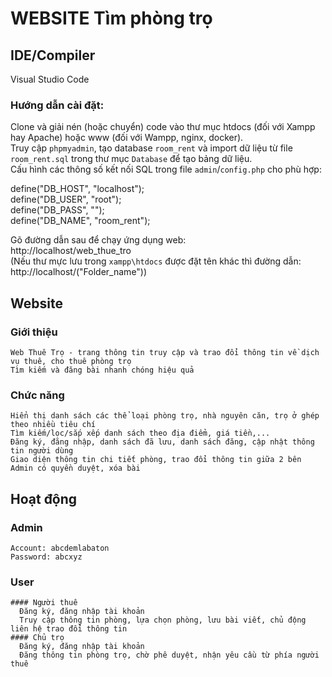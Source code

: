 # WEBSITE Tìm phòng trọ
## IDE/Compiler 
 Visual Studio Code

### Hướng dẫn cài đặt:

Clone và giải nén (hoặc chuyển) code vào thư mục htdocs (đối với Xampp hay Apache) hoặc www (đối với Wampp, nginx, docker).  
Truy cập `phpmyadmin`, tạo database `room_rent` và import dữ liệu từ file `room_rent.sql` trong thư mục `Database` để tạo bảng dữ liệu.  
Cấu hình các thông số kết nối SQL trong file `admin`/`config.php` cho phù hợp:  

define("DB_HOST", "localhost");  
define("DB_USER", "root");  
define("DB_PASS", "");  
define("DB_NAME", "room_rent");   
  
Gõ đường dẫn sau để chạy ứng dụng web:  
http://localhost/web_thue_tro  
(Nếu thư mực lưu trong `xampp\htdocs` được đặt tên khác thì đường dẫn: http://localhost/("Folder_name"))

## Website
  ### Giới thiệu
    Web Thuê Trọ - trang thông tin truy cập và trao đổi thông tin về dịch vụ thuê, cho thuê phòng trọ
    Tìm kiếm và đăng bài nhanh chóng hiệu quả
  ### Chức năng
    Hiển thị danh sách các thể loại phòng trọ, nhà nguyên căn, trọ ở ghép theo nhiều tiêu chí
    Tìm kiếm/lọc/sắp xếp danh sách theo địa điểm, giá tiền,...
    Đăng ký, đăng nhập, danh sách đã lưu, danh sách đăng, cập nhật thông tin người dùng
    Giao diện thông tin chi tiết phòng, trao đổi thông tin giữa 2 bên
    Admin có quyền duyệt, xóa bài  
## Hoạt động
  ### Admin
    Account: abcdemlabaton
    Password: abcxyz
  ### User
    #### Người thuê
      Đăng ký, đăng nhập tài khoản
      Truy cập thông tin phòng, lựa chọn phòng, lưu bài viết, chủ động liên hệ trao đổi thông tin
    #### Chủ trọ
      Đăng ký, đăng nhập tài khoản
      Đăng thông tin phòng trọ, chờ phê duyệt, nhận yêu cầu từ phía người thuê
  
